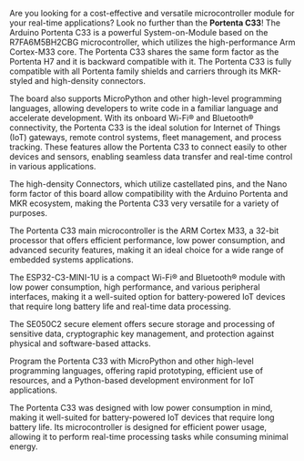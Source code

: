 <FeatureDescription>

Are you looking for a cost-effective and versatile microcontroller module for your real-time applications? Look no further than the **Portenta C33**! The Arduino Portenta C33 is a powerful System-on-Module based on the R7FA6M5BH2CBG microcontroller, which utilizes the high-performance Arm Cortex-M33 core. The Portenta C33 shares the same form factor as the Portenta H7 and it is backward compatible with it. The Portenta C33 is fully compatible with all Portenta family shields and carriers through its MKR-styled and high-density connectors. 

The board also supports MicroPython and other high-level programming languages, allowing developers to write code in a familiar language and accelerate development. With its onboard Wi-Fi® and Bluetooth® connectivity, the Portenta C33 is the ideal solution for Internet of Things (IoT) gateways, remote control systems, fleet management, and process tracking. These features allow the Portenta C33 to connect easily to other devices and sensors, enabling seamless data transfer and real-time control in various applications.

</FeatureDescription>


<FeatureList>
<Feature title="Portenta Family Form Factor" image="nano-form-factor">

  The high-density Connectors, which utilize castellated pins, and the Nano form factor of this board allow compatibility with the Arduino Portenta and MKR ecosystem, making the Portenta C33 very versatile for a variety of purposes.

</Feature>

<Feature title="Renesas R7FA6M5BH2CBG microcontroller" image="mcu">

  The Portenta C33 main microcontroller is the ARM Cortex M33, a 32-bit processor that offers efficient performance, low power consumption, and advanced security features, making it an ideal choice for a wide range of embedded systems applications.

  <FeatureLink title="Datasheet" url="https://www.renesas.com/us/en/document/dst/ra6m5-group-datasheet?r=1493931" download/>
</Feature>

<Feature title="Espressif ESP32-C3-MINI-1U Wi-Fi® and Bluetooth® module" image="wifi-bluetooth">

  The ESP32-C3-MINI-1U is a compact Wi-Fi® and Bluetooth® module with low power consumption, high performance, and various peripheral interfaces, making it a well-suited option for battery-powered IoT devices that require long battery life and real-time data processing. 

  <FeatureLink title="Datasheet" url="https://www.espressif.com/sites/default/files/documentation/esp32-c3-mini-1_datasheet_en.pdf" download blank/>
</Feature>

<Feature title="NXP® SE050C2 IoT Secure Element" image="crypto-chip">

  The SE050C2 secure element offers secure storage and processing of sensitive data, cryptographic key management, and protection against physical and software-based attacks.

  <FeatureLink title="Datasheet" url="https://www.nxp.com/docs/en/data-sheet/SE050-DATASHEET.pdf" download blank/>
</Feature>

<Feature title="MicroPython Language Support" image="python">

  Program the Portenta C33 with MicroPython and other high-level programming languages, offering rapid prototyping, efficient use of resources, and a Python-based development environment for IoT applications. 
  
</Feature>

<Feature title="Low-power design" image="power">

  The Portenta C33 was designed with low power consumption in mind, making it well-suited for battery-powered IoT devices that require long battery life. Its microcontroller is designed for efficient power usage, allowing it to perform real-time processing tasks while consuming minimal energy.
  
</Feature>

</FeatureList>
